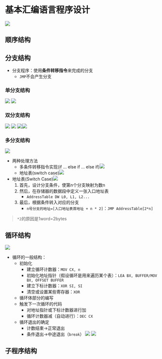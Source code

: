 # 基本汇编语言程序设计
![](https://jiunian-pic-1310185536.cos.ap-nanjing.myqcloud.com/picgo%2F20221213155501.png)
## 顺序结构
## 分支结构
- 分支程序：使用**条件转移指令**来完成的分支
	- `JMP`不会产生分支
### 单分支结构
![](https://jiunian-pic-1310185536.cos.ap-nanjing.myqcloud.com/picgo%2F20221213155711.png)
![](https://jiunian-pic-1310185536.cos.ap-nanjing.myqcloud.com/picgo%2F20221213155720.png)
### 双分支结构
![](https://jiunian-pic-1310185536.cos.ap-nanjing.myqcloud.com/picgo%2F20221213155734.png)
![](https://jiunian-pic-1310185536.cos.ap-nanjing.myqcloud.com/picgo%2F20221213155743.png)
![](https://jiunian-pic-1310185536.cos.ap-nanjing.myqcloud.com/picgo%2F20221213155751.png)![](https://jiunian-pic-1310185536.cos.ap-nanjing.myqcloud.com/picgo%2F20230228233509.png)

### 多分支结构
![](https://jiunian-pic-1310185536.cos.ap-nanjing.myqcloud.com/picgo%2F20221213155804.png)
- 两种处理方法
	- 多条件转移指令实现(if ... else if ... else if)![](https://jiunian-pic-1310185536.cos.ap-nanjing.myqcloud.com/picgo%2F20221213155912.png)
	- 地址表(switch case)![](https://jiunian-pic-1310185536.cos.ap-nanjing.myqcloud.com/picgo%2F20221213155936.png)
- 地址表(Switch Case)![](https://jiunian-pic-1310185536.cos.ap-nanjing.myqcloud.com/picgo%2F20221213205422.png)
	1. 首先，设计分支条件，使第n个分支映射为数n
	2. 然后，在存储器的数据段中定义一张入口地址表
		- `AddressTable DW L0, L1, L2...`
	3. 最后，根据条件转入对应的分支
		- `n号分支的地址=[入口地址表首地址 + n * 2]`：`JMP AddressTable[2*n]`
> `*2`的原因是1word=2bytes
## 循环结构
![](https://jiunian-pic-1310185536.cos.ap-nanjing.myqcloud.com/picgo%2F20230228233725.png)
- 循环的一般结构：
	- 初始化
		- 建立循环计数器：`MOV CX, n`
		- 初始化地址指针（假设循环是用来遍历某个表）：`LEA BX, BUFFER/MOV BX, OFFSET BUFFER`
		- 建立下标计数器：`XOR SI, SI`
		- 清空或设置某些寄存器：`XOR `
	- 循环体部分的编写
	- 触发下一次循环的代码
		- 对地址指针或下标计数器进行加
		- 循环计数器减（自动进行）：`DEC CX`
	- 循环退出的确定
		- 计数结束->正常退出
		- 条件退出->中途退出（`break`）
![](https://jiunian-pic-1310185536.cos.ap-nanjing.myqcloud.com/picgo%2F20230228234212.png)
![](https://jiunian-pic-1310185536.cos.ap-nanjing.myqcloud.com/picgo%2F20230228234224.png)

## 子程序结构
